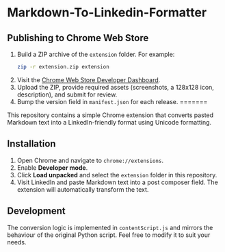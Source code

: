 # Markdown-To-Linkedin-Formatter

## Publishing to Chrome Web Store

1. Build a ZIP archive of the `extension` folder. For example:
   ```bash
   zip -r extension.zip extension
   ```
2. Visit the [Chrome Web Store Developer Dashboard](https://chrome.google.com/webstore/developer/dashboard).
3. Upload the ZIP, provide required assets (screenshots, a 128x128 icon, description), and submit for review.
4. Bump the version field in `manifest.json` for each release.
=======

This repository contains a simple Chrome extension that converts pasted Markdown text into a LinkedIn-friendly format using Unicode formatting.

## Installation

1. Open Chrome and navigate to `chrome://extensions`.
2. Enable **Developer mode**.
3. Click **Load unpacked** and select the `extension` folder in this repository.
4. Visit LinkedIn and paste Markdown text into a post composer field. The extension will automatically transform the text.

## Development

The conversion logic is implemented in `contentScript.js` and mirrors the behaviour of the original Python script. Feel free to modify it to suit your needs.

